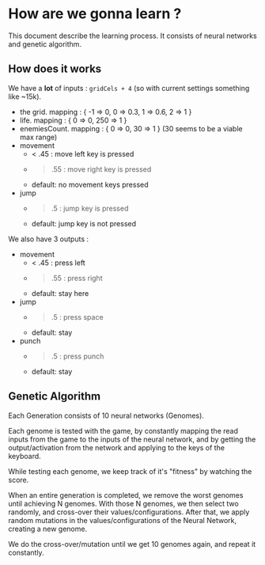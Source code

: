 # How are we gonna learn ?

This document describe the learning process. It consists of neural networks and genetic algorithm.

## How does it works

We have a **lot** of inputs : `gridCels + 4` (so with current settings something like ~15k).
- the grid. mapping : {
                    -1 => 0,
                    0 => 0.3,
                    1 => 0.6,
                    2 => 1
                }
- life. mapping : { 0 => 0, 250 => 1 }
- enemiesCount. mapping : { 0 => 0, 30 => 1 } (30 seems to be a viable max range)
- movement
    - < .45  : move left key is pressed
    - > .55  : move right key is pressed
    - default: no movement keys pressed
- jump
    - > .5   : jump key is pressed
    - default: jump key is not pressed

We also have 3 outputs :
- movement
    - < .45  : press left
    - > .55  : press right
    - default: stay here
- jump
    - > .5   : press space
    - default: stay
- punch
    - > .5   : press punch
    - default: stay

## Genetic Algorithm

Each Generation consists of 10 neural networks (Genomes).

Each genome is tested with the game, by constantly mapping the read inputs from the game to the inputs of the neural network, and by getting the output/activation from the network and applying to the keys of the keyboard.

While testing each genome, we keep track of it's "fitness" by watching the score.

When an entire generation is completed, we remove the worst genomes until achieving N genomes. With those N genomes, we then select two randomly, and cross-over their values/configurations. After that, we apply random mutations in the values/configurations of the Neural Network, creating a new genome.

We do the cross-over/mutation until we get 10 genomes again, and repeat it constantly.
